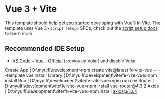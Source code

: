 # Vue 3 + Vite

This template should help get you started developing with Vue 3 in Vite. The template uses Vue 3 `<script setup>` SFCs, check out the [script setup docs](https://v3.vuejs.org/api/sfc-script-setup.html#sfc-script-setup) to learn more.

## Recommended IDE Setup

- [VS Code](https://code.visualstudio.com/) + [Vue - Official](https://marketplace.visualstudio.com/items?itemName=Vue.volar) (previously Volar) and disable Vetur

Create App				| D:\myulfi\development>npm create vite@latest fe-vite-vue -- --template vue
Install Library			| D:\myulfi\development\vite\fe-vite-vue>npm install
Run						| D:\myulfi\development\vite\fe-vite-vue>npm run dev
Router					| D:\myulfi\development\vite\fe-vite-vue>npm install vue-router@4.3.2
Axios					| D:\myulfi\development\vite\fe-vite-vue>npm install axios@1.3.4